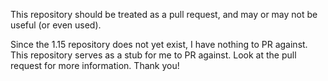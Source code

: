 This repository should be treated as a pull request, and may or may not be useful (or even used).

Since the 1.15 repository does not yet exist, I have nothing to PR against. This repository serves as a stub for me to PR against. Look at the pull request for more information. Thank you!